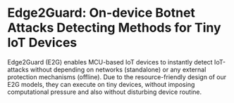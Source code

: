 # Edge2Guard: On-device Botnet Attacks Detecting Methods for Tiny IoT Devices

Edge2Guard (E2G) enables MCU-based IoT devices to instantly detect IoT-attacks without depending on networks (standalone) or any external protection mechanisms (offline). Due to the resource-friendly design of our E2G models, they can execute on tiny devices, without imposing computational pressure and also without disturbing device routine.
